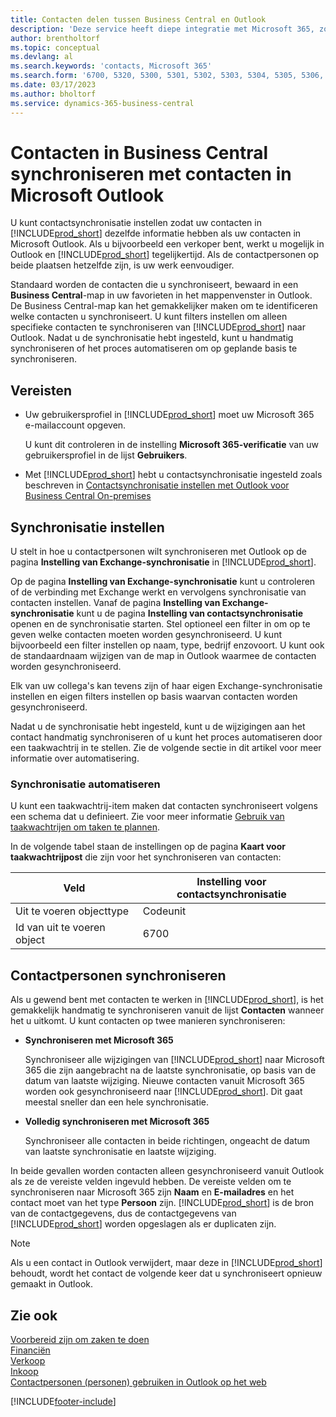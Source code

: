 ```yaml
---
title: Contacten delen tussen Business Central en Outlook
description: 'Deze service heeft diepe integratie met Microsoft 365, zodat u contacten kunt delen tussen Outlook en Business Central.'
author: brentholtorf
ms.topic: conceptual
ms.devlang: al
ms.search.keywords: 'contacts, Microsoft 365'
ms.search.form: '6700, 5320, 5300, 5301, 5302, 5303, 5304, 5305, 5306, 5307, 5308, 5309, 5310, 5311'
ms.date: 03/17/2023
ms.author: bholtorf
ms.service: dynamics-365-business-central
---
```

# <a name="synchronize-contacts-in-business-central-with-contacts-in-microsoft-outlook"></a>Contacten in Business Central synchroniseren met contacten in Microsoft Outlook

U kunt contactsynchronisatie instellen zodat uw contacten in [!INCLUDE[prod_short](includes/prod_short.md)] dezelfde informatie hebben als uw contacten in Microsoft Outlook. Als u bijvoorbeeld een verkoper bent, werkt u mogelijk in Outlook en [!INCLUDE[prod_short](includes/prod_short.md)] tegelijkertijd. Als de contactpersonen op beide plaatsen hetzelfde zijn, is uw werk eenvoudiger.  

Standaard worden de contacten die u synchroniseert, bewaard in een **Business Central**-map in uw favorieten in het mappenvenster in Outlook. De Business Central-map kan het gemakkelijker maken om te identificeren welke contacten u synchroniseert. U kunt filters instellen om alleen specifieke contacten te synchroniseren van [!INCLUDE[prod_short](includes/prod_short.md)] naar Outlook. Nadat u de synchronisatie hebt ingesteld, kunt u handmatig synchroniseren of het proces automatiseren om op geplande basis te synchroniseren.  

## <a name="prerequisites"></a>Vereisten

- Uw gebruikersprofiel in [!INCLUDE[prod_short](includes/prod_short.md)] moet uw Microsoft 365 e-mailaccount opgeven.

  U kunt dit controleren in de instelling **Microsoft 365-verificatie** van uw gebruikersprofiel in de lijst **Gebruikers**.
- Met [!INCLUDE[prod_short](includes/prod_short.md)] hebt u contactsynchronisatie ingesteld zoals beschreven in [Contactsynchronisatie instellen met Outlook voor Business Central On-premises](admin-contact-sync-setup-onprem.md)

## <a name="set-up-synchronization"></a>Synchronisatie instellen

U stelt in hoe u contactpersonen wilt synchroniseren met Outlook op de pagina **Instelling van Exchange-synchronisatie** in [!INCLUDE[prod_short](includes/prod_short.md)]. 

Op de pagina **Instelling van Exchange-synchronisatie** kunt u controleren of de verbinding met Exchange werkt en vervolgens synchronisatie van contacten instellen. Vanaf de pagina **Instelling van Exchange-synchronisatie** kunt u de pagina **Instelling van contactsynchronisatie** openen en de synchronisatie starten. Stel optioneel een filter in om op te geven welke contacten moeten worden gesynchroniseerd. U kunt bijvoorbeeld een filter instellen op naam, type, bedrijf enzovoort. U kunt ook de standaardnaam wijzigen van de map in Outlook waarmee de contacten worden gesynchroniseerd.  

Elk van uw collega's kan tevens zijn of haar eigen Exchange-synchronisatie instellen en eigen filters instellen op basis waarvan contacten worden gesynchroniseerd.  

Nadat u de synchronisatie hebt ingesteld, kunt u de wijzigingen aan het contact handmatig synchroniseren of u kunt het proces automatiseren door een taakwachtrij in te stellen. Zie de volgende sectie in dit artikel voor meer informatie over automatisering.

### <a name="automate-synchronization"></a>Synchronisatie automatiseren

U kunt een taakwachtrij-item maken dat contacten synchroniseert volgens een schema dat u definieert. Zie voor meer informatie [Gebruik van taakwachtrijen om taken te plannen](admin-job-queues-schedule-tasks.md). 

In de volgende tabel staan de instellingen op de pagina **Kaart voor taakwachtrijpost** die zijn voor het synchroniseren van contacten:

|Veld|Instelling voor contactsynchronisatie|
|-----|-----|
|Uit te voeren objecttype|Codeunit|
|Id van uit te voeren object|6700|

## <a name="synchronize-contacts"></a>Contactpersonen synchroniseren

Als u gewend bent met contacten te werken in [!INCLUDE[prod_short](includes/prod_short.md)], is het gemakkelijk handmatig te synchroniseren vanuit de lijst **Contacten** wanneer het u uitkomt. U kunt contacten op twee manieren synchroniseren:

* **Synchroniseren met Microsoft 365**

  Synchroniseer alle wijzigingen van [!INCLUDE[prod_short](includes/prod_short.md)] naar Microsoft 365 die zijn aangebracht na de laatste synchronisatie, op basis van de datum van laatste wijziging. Nieuwe contacten vanuit Microsoft 365 worden ook gesynchroniseerd naar [!INCLUDE[prod_short](includes/prod_short.md)]. Dit gaat meestal sneller dan een hele synchronisatie. 

* **Volledig synchroniseren met Microsoft 365**

  Synchroniseer alle contacten in beide richtingen, ongeacht de datum van laatste synchronisatie en laatste wijziging.  

In beide gevallen worden contacten alleen gesynchroniseerd vanuit Outlook als ze de vereiste velden ingevuld hebben. De vereiste velden om te synchroniseren naar Microsoft 365 zijn **Naam** en **E-mailadres** en het contact moet van het type **Persoon** zijn. [!INCLUDE[prod_short](includes/prod_short.md)] is de bron van de contactgegevens, dus de contactgegevens van [!INCLUDE[prod_short](includes/prod_short.md)] worden opgeslagen als er duplicaten zijn.  

> [!NOTE]
> Als u een contact in Outlook verwijdert, maar deze in [!INCLUDE[prod_short](includes/prod_short.md)] behoudt, wordt het contact de volgende keer dat u synchroniseert opnieuw gemaakt in Outlook. 

## <a name="see-also"></a>Zie ook

[Voorbereid zijn om zaken te doen](ui-get-ready-business.md)  
[Financiën](finance.md)  
[Verkoop](sales-manage-sales.md)  
[Inkoop](purchasing-manage-purchasing.md)  
[Contactpersonen (personen) gebruiken in Outlook op het web](https://support.office.com/article/Using-contacts-People-in-Outlook-on-the-web-1e3438c7-26b2-420c-87de-3cea9d31b5cb?appver=OWB150)  


[!INCLUDE[footer-include](includes/footer-banner.md)]
